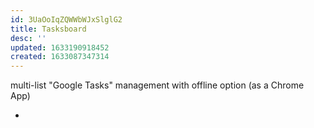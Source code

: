 ```yaml
---
id: 3UaOoIqZQWWbWJxSlglG2
title: Tasksboard
desc: ''
updated: 1633190918452
created: 1633087347314
---
```

multi-list "Google Tasks" management with offline option (as a Chrome App)

- 